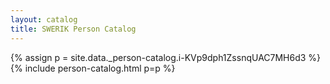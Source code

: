 ```yaml
---
layout: catalog
title: SWERIK Person Catalog
---
```

{% assign p = site.data._person-catalog.i-KVp9dph1ZssnqUAC7MH6d3 %}
{% include person-catalog.html p=p %}

